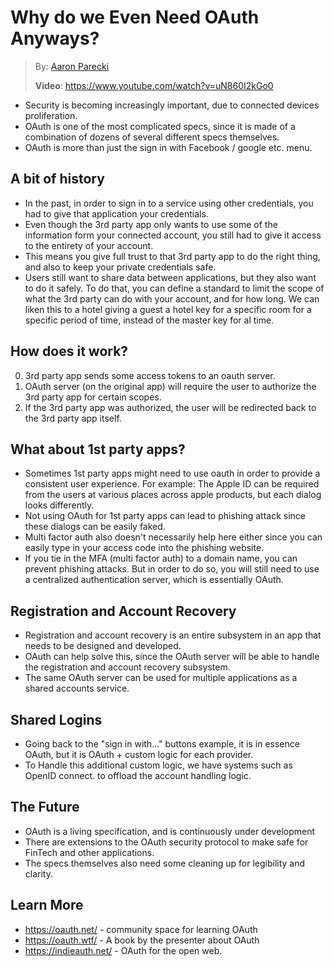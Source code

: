 # Why do we Even Need OAuth Anyways?

> By: [Aaron Parecki](https://beyondtellerrand.com/events/dusseldorf-2021/speakers/aaron-parecki)
>
> **Video**: https://www.youtube.com/watch?v=uN860I2kGo0

- Security is becoming increasingly important, due to connected devices
  proliferation.
- OAuth is one of the most complicated specs, since it is made of a combination
  of dozens of several different specs themselves.
- OAuth is more than just the sign in with Facebook / google etc. menu.

## A bit of history

- In the past, in order to sign in to a service using other credentials, you had
  to give that application your credentials.
- Even though the 3rd party app only wants to use some of the information form
  your connected account, you still had to give it access to the entirety of
  your account.
- This means you give full trust to that 3rd party app to do the right thing,
  and also to keep your private credentials safe.
- Users still want to share data between applications, but they also want to do
  it safely. To do that, you can define a standard to limit the scope of what
  the 3rd party can do with your account, and for how long. We can liken this to
  a hotel giving a guest a hotel key for a specific room for a specific period
  of time, instead of the master key for al time.

## How does it work?

0. 3rd party app sends some access tokens to an oauth server.
0. OAuth server (on the original app) will require the user to authorize the 3rd
   party app for certain scopes.
0. If the 3rd party app was authorized, the user will be redirected back to the
   3rd party app itself.

## What about 1st party apps?

- Sometimes 1st party apps might need to use oauth in order to provide a
  consistent user experience. For example: The Apple ID can be required from the
  users at various places across apple products, but each dialog looks
  differently.
- Not using OAuth for 1st party apps can lead to phishing attack since these
  dialogs can be easily faked.
- Multi factor auth also doesn't necessarily help here either since you can
  easily type in your access code into the phishing website.
- If you tie in the MFA (multi factor auth) to a domain name, you can prevent
  phishing attacks. But in order to do so, you will still need to use a
  centralized authentication server, which is essentially OAuth.

## Registration and Account Recovery

- Registration and account recovery is an entire subsystem in an app that needs
  to be designed and developed.
- OAuth can help solve this, since the OAuth server will be able to handle the
  registration and account recovery subsystem.
- The same OAuth server can be used for multiple applications as a shared
  accounts service.

## Shared Logins

- Going back to the "sign in with..." buttons example, it is in essence OAuth,
  but it is OAuth + custom logic for each provider.
- To Handle this additional custom logic, we have systems such as OpenID
  connect. to offload the account handling logic.

## The Future

- OAuth is a living specification, and is continuously under development
- There are extensions to the OAuth security protocol to make safe for FinTech
  and other applications.
- The specs themselves also need some cleaning up for legibility and clarity.

## Learn More

* https://oauth.net/      - community space for learning OAuth
* https://oauth.wtf/       - A book by the presenter about OAuth
* https://indieauth.net/  - OAuth for the open web.
